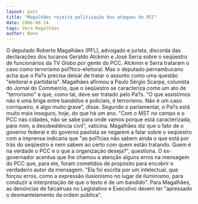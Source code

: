 ```yaml
---
layout: post
title: "Magalhães rejeita politização dos ataques do PCC"
date: 2006-08-14
tags: Vera Magalhães
author: None
---
```

O deputado Roberto Magalhães (PFL), advogado e jurista, discorda das declarações dos tucanos Geraldo Alckmin e José Serra sobre o seqüestro de funcionários da TV Globo por gente do PCC.
Alckmin e Serra trataram o caso como terrorismo pol?tico-eleitoral. 
Mas o deputado pernambucano acha que o Pa?s precisa deixar de tratar o assunto como uma questão \"eleitoral e partidária\".
Magalhães afirmou a Paulo Sérgio Scarpa, colunista do Jornal do Commercio, que o seqüestro se caracteriza como um ato de \"terrorismo\" e que, como tal, deve ser tratado pelo Pa?s. 
\"O que assistimos não é uma briga entre bandidos e policiais, é terrorismo. Não é um caso corriqueiro, é algo muito grave\", disse. 
Segundo o parlamentar, o Pa?s está muito mais inseguro, hoje, do que há um ano. \"Com o MST no campo e o PCC nas cidades, não se sabe para onde vamos porque está caracterizada, para mim, a desobediência civil\", vaticina. 
Magalhães diz que o fato de o governo federal e do governo paulista se negarem a falar sobre o seqüestro com a imprensa indicaria que \"as pol?cias não sabem ainda o que está por trás do seqüestro e nem sabem ao certo com quem estão tratando. Quem é na verdade o PCC e o que a organização deseja?\", questiona. 
O ex-governador acentua que lhe chamou a atenção alguns erros na mensagem do PCC que, para ele, foram cometidos de propósito para encobrir o verdadeiro autor da mensagem. 
\"Ela foi escrita por um intelectual, que forçou erros, como a expressão ilusionismo no lugar de iluminismo, para conduzir a interpretação de que o texto é de um bandido\". 
Para Magalhães, as denúncias de falcatruas no Legislativo e Executivo devem ter \"apressado o desmantelamento da ordem pública\". 